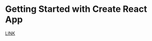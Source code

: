 # Getting Started with Create React App
[LINK](https://the-digitalacademy.github.io/selina-voiceup/)
